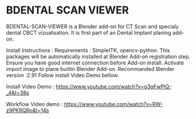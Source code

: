 # BDENTAL SCAN VIEWER

 BDENTAL-SCAN-VIEWER is a Blender add-on for CT Scan and specialy dental CBCT vizualisation.
It is first part of an Dental Implant planing add-on.

Install Instructions :
Requirements :
SimpleITK, opencv-python.
This packages will be automatically installed at Blender Add-on registration step.
Ensure you have good internet connection before Add-on install.
Activate import image to plane builtin Blender Add-on.
Recommanded Blender version :2.91
Follow install Video Demo bellow.

Install Video Demo :
https://www.youtube.com/watch?v=q3qFwPlQ-_4&t=38s

Workflow Video demo :
https://www.youtube.com/watch?v=RW-z9PKRQRo&t=14s
